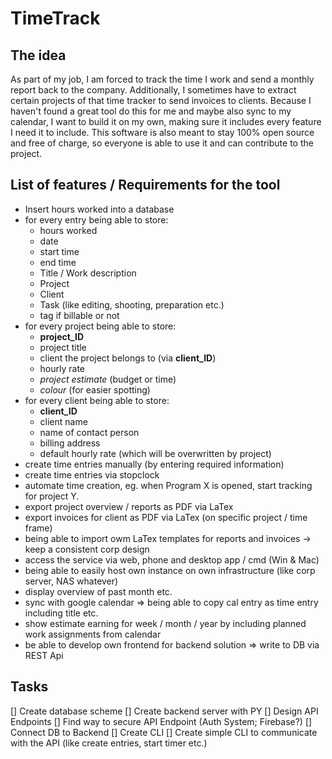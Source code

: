 # TimeTrack

## The idea

As part of my job, I am forced to track the time I work and send a monthly report back to the company. Additionally, I sometimes have to extract certain projects of that time tracker to send invoices to clients. Because I haven't found a great tool do this for me and maybe also sync to my calendar, I want to build it on my own, making sure it includes every feature I need it to include. This software is also meant to stay 100% open source and free of charge, so everyone is able to use it and can contribute to the project.

## List of features / Requirements for the tool

- Insert hours worked into a database
- for every entry being able to store:
    - hours worked
    - date
    - start time
    - end time
    - Title / Work description
    - Project
    - Client
    - Task (like editing, shooting, preparation etc.)
    - tag if billable or not
- for every project being able to store:
    - **project_ID**
    - project title
    - client the project belongs to (via **client_ID**)
    - hourly rate
    - *project estimate* (budget or time)
    - *colour* (for easier spotting)
- for every client being able to store:
    - **client_ID**
    - client name
    - name of contact person
    - billing address
    - default hourly rate (which will be overwritten by project)
- create time entries manually (by entering required information)
- create time entries via stopclock
- automate time creation, eg. when Program X is opened, start tracking for project Y.
- export project overview / reports as PDF via LaTex
- export invoices for client as PDF via LaTex (on specific project / time frame)
- being able to import owm LaTex templates for reports and invoices -> keep a consistent corp design
- access the service via web, phone and desktop app / cmd (Win & Mac)
- being able to easily host own instance on own infrastructure (like corp server, NAS whatever)
- display overview of past month etc.
- sync with google calendar => being able to copy cal entry as time entry including title etc.
- show estimate earning for week / month / year by including planned work assignments from calendar
- be able to develop own frontend for backend solution => write to DB via REST Api

## Tasks
[] Create database scheme
[] Create backend server with PY
    [] Design API Endpoints
    [] Find way to secure API Endpoint (Auth System; Firebase?)
    [] Connect DB to Backend
[] Create CLI
    [] Create simple CLI to communicate with the API (like create entries, start timer etc.)

